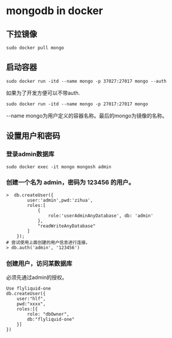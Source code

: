 # mongodb in docker
## 下拉镜像
```
sudo docker pull mongo
```

## 启动容器
```
sudo docker run -itd --name mongo -p 37027:27017 mongo --auth
```
如果为了开发方便可以不带auth.

```
sudo docker run -itd --name mongo -p 27017:27017 mongo
```
--name mongo为用户定义的容器名称。最后的mongo为镜像的名称。

## 设置用户和密码
### 登录admin数据库
```
sudo docker exec -it mongo mongosh admin 

```
### 创建一个名为 admin，密码为 123456 的用户。
```
>  db.createUser({
        user:'admin',pwd:'zihua',
        roles:[
            {
                role:'userAdminAnyDatabase', db: 'admin'
            },
            "readWriteAnyDatabase"
        ]
    });
# 尝试使用上面创建的用户信息进行连接。
> db.auth('admin', '123456')
```

### 创建用户，访问某数据库
必须先通过admin的授权。

```
Use flyliquid-one
db.createUser({
    user:"hlf",
    pwd:"xxxx",
    roles:[{
        role: "dbOwner",
        db:"flyliquid-one"
    }]
})
```
